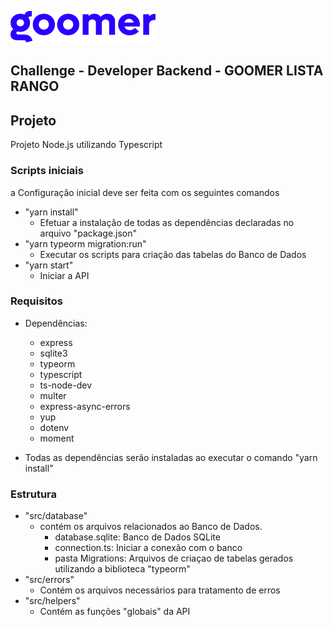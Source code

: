 ![alt text](https://github.com/goomerdev/job-dev-backend-interview/raw/master/media/logo-azul.png "Goomer")



## Challenge - Developer Backend - GOOMER LISTA RANGO



## Projeto



Projeto Node.js utilizando Typescript



### Scripts iniciais

a Configuração inicial deve ser feita com os seguintes comandos

- "yarn install"
  - Efetuar a instalação de todas as dependências declaradas no arquivo "package.json"
- "yarn typeorm migration:run"
  - Executar os scripts para criação das tabelas do Banco de Dados
- "yarn start"
  - Iniciar a API

### Requisitos

- Dependências:
  	- express
  	- sqlite3
  	- typeorm
  	- typescript
  	- ts-node-dev
  	- multer
  	- express-async-errors
  	- yup
    - dotenv
    - moment

- Todas as dependências serão instaladas ao executar o comando "yarn install"

### Estrutura

- "src/database"
  - contém os arquivos relacionados ao Banco de Dados.
    - database.sqlite: Banco de Dados SQLite
    - connection.ts: Iniciar a conexão com o banco
    - pasta Migrations: Arquivos de criaçao de tabelas gerados utilizando a biblioteca "typeorm"
- "src/errors"
  - Contém os arquivos necessários para tratamento de erros
- "src/helpers"
  - Contém as funções "globais" da API





